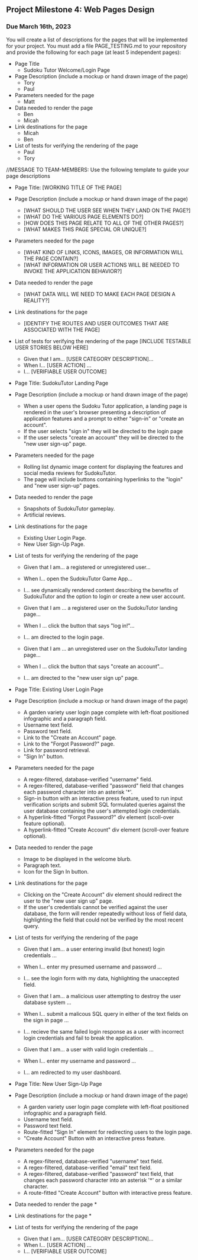 ## Project Milestone 4: Web Pages Design ##

### Due March 16th, 2023 ###


 You will create a list of descriptions for the pages that will be implemented for your project.
 You must add a file PAGE_TESTING.md to your repository and provide the following for each page (at least 5 independent pages):
  
  * Page Title
    * Sudoku Tutor Welcome/Login Page
  * Page Description (include a mockup or hand drawn image of the page)
    * Tory 
    * Paul
  * Parameters needed for the page
     * Matt
  * Data needed to render the page
     * Ben 
     * Micah
  * Link destinations for the page
     * Micah 
     * Ben
  * List of tests for verifying the rendering of the page
    * Paul
    * Tory

//MESSAGE TO TEAM-MEMBERS: Use the following template to guide your page descriptions

  * Page Title: [WORKING TITLE OF THE PAGE]
  * Page Description (include a mockup or hand drawn image of the page)
    * [WHAT SHOULD THE USER SEE WHEN THEY LAND ON THE PAGE?]
    * [WHAT DO THE VARIOUS PAGE ELEMENTS DO?]
    * [HOW DOES THIS PAGE RELATE TO ALL OF THE OTHER PAGES?]
    * [WHAT MAKES THIS PAGE SPECIAL OR UNIQUE?]
  * Parameters needed for the page
     * [WHAT KIND OF LINKS, ICONS, IMAGES, OR INFORMATION WILL THE PAGE CONTAIN?]
     * [WHAT INFORMATION OR USER ACTIONS WILL BE NEEDED TO INVOKE THE APPLICATION BEHAVIOR?]
  * Data needed to render the page
     * [WHAT DATA WILL WE NEED TO MAKE EACH PAGE DESIGN A REALITY?]
  * Link destinations for the page
     * [IDENTIFY THE ROUTES AND USER OUTCOMES THAT ARE ASSOCIATED WITH THE PAGE]
  * List of tests for verifying the rendering of the page
      [INCLUDE TESTABLE USER STORIES BELOW HERE]
    * Given that I am... [USER CATEGORY DESCRIPTION]...
    * When I... [USER ACTION] ...
    * I... [VERIFIABLE USER OUTCOME]


  * Page Title: SudokuTutor Landing Page
  * Page Description (include a mockup or hand drawn image of the page)
    * When a user opens the Sudoku Tutor application, a landing page is rendered in the user's browser presenting a description of application features and a prompt to either "sign-in" or "create an account". 
    * If the user selects "sign in" they will be directed to the login page
    * If the user selects "create an account" they will be directed to the "new user sign-up" page.
  * Parameters needed for the page
     * Rolling list dynamic image content for displaying the features and social media reviews for SudokuTutor.
     * The page will include buttons containing hyperlinks to the "login" and "new user sign-up" pages.
  * Data needed to render the page
     * Snapshots of SudokuTutor gameplay.
     * Artificial reviews.
  * Link destinations for the page
     * Existing User Login Page.
     * New User Sign-Up Page.
  * List of tests for verifying the rendering of the page
    * Given that I am... a registered or unregistered user...
    * When I... open the SudokuTutor Game App...
    * I... see dynamically rendered content describing the benefits of SudokuTutor and the option to login or create a new user account.
    
    * Given that I am ... a registered user on the SudokuTutor landing page...
    * When I ... click the button that says "log in!"...
    * I... am directed to the login page.
    
    * Given that I am ... an unregistered user on the SudokuTutor landing page...
    * When I ... click the button that says "create an account"...
    * I... am directed to the "new user sign up" page.
    
    
  * Page Title: Existing User Login Page
  * Page Description (include a mockup or hand drawn image of the page)
    * A garden variety user login page complete with left-float positioned infographic and a paragraph field.
    * Username text field.
    * Password text field.
    * Link to the "Create an Account" page.
    * Link to the "Forgot Password?" page.
    * Link for password retrieval.
    * "Sign In" button.
  * Parameters needed for the page
     * A regex-filtered, database-verified "username" field.
     * A regex-filtered, database-verified "password" field that changes each password character into an asterisk '*'.
     * Sign-in button with an interactive press feature, used to run input verification scripts and submit SQL formulated queries against the user database containing the user's attempted login credentials.
     * A hyperlink-fitted "Forgot Password?" div element (scoll-over feature optional).
     * A hyperlink-fitted "Create Account" div element (scroll-over feature optional).
  * Data needed to render the page
     * Image to be displayed in the welcome blurb.
     * Paragraph text.
     * Icon for the Sign In button.
  * Link destinations for the page
     * Clicking on the "Create Account" div element should redirect the user to the "new user sign up" page.
     * If the user's credentials cannot be verified against the user database, the form will render repeatedly without loss of field data, highlighting the field that could not be verified by the most recent query.
  * List of tests for verifying the rendering of the page
    * Given that I am... a user entering invalid (but honest) login credentials ...
    * When I... enter my presumed username and password ...
    * I... see the login form with my data, highlighting the unaccepted field.
    
    * Given that I am... a malicious user attempting to destroy the user database system ...
    * When I... submit a malicous SQL query in either of the text fields on the sign in page ...
    * I... recieve the same failed login response as a user with incorrect login credentials and fail to break the application.
    
    * Given that I am... a user with valid login credentials ...
    * When I... enter my username and password ...
    * I... am redirected to my user dashboard.
    
    
  * Page Title: New User Sign-Up Page
  * Page Description (include a mockup or hand drawn image of the page)
    * A garden variety user login page complete with left-float positioned infographic and a paragraph field.
    * Username text field.
    * Password text field.
    * Route-fitted "Sign In" element for redirecting users to the login page.
    * "Create Account" Button with an interactive press feature.
  * Parameters needed for the page
     * A regex-filtered, database-verified "username" text field.
     * A regex-filtered, database-verified "email" text field.
     * A regex-filtered, database-verified "password" text field, that changes each password character into an asterisk '*' or a similar character.
     * A route-fitted "Create Account" button with interactive press feature.
  * Data needed to render the page
     * 
  * Link destinations for the page
     * 
  * List of tests for verifying the rendering of the page
    * Given that I am... [USER CATEGORY DESCRIPTION]...
    * When I... [USER ACTION] ...
    * I... [VERIFIABLE USER OUTCOME]